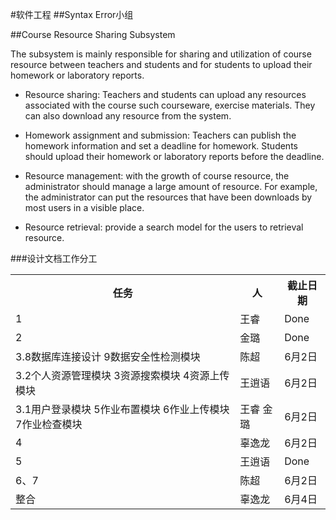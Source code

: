 #软件工程 
##Syntax Error小组

##Course Resource Sharing Subsystem

The subsystem is mainly responsible for sharing and utilization of course resource between teachers and students and for students to upload their homework or laboratory reports.

+   Resource sharing: Teachers and students can upload any resources associated with the course
such courseware, exercise materials. They can also download any resource from the system.

+    Homework assignment and submission: Teachers can publish the homework information and set a deadline for homework. Students should upload their homework or laboratory reports before the deadline.

+   Resource management: with the growth of course resource, the administrator should manage a large amount of resource. For example, the administrator can put the resources that have been downloads by most users in a visible place.

+   Resource retrieval: provide a search model for the users to retrieval resource.

###设计文档工作分工
<table>
<tr><th>任务</th><th>人</th><th>截止日期</th></tr>
<tr><td>1</td><td>王睿</td><td>Done</td></tr>
<tr><td>2</td><td>金璐</td><td>Done</td></tr>
<tr><td>3.8数据库连接设计 9数据安全性检测模块</td><td>陈超</td><td>6月2日</td></tr>
<tr><td>3.2个人资源管理模块 3资源搜索模块  4资源上传模块</td><td>王逍语</td><td>6月2日</td></tr>
<tr><td>3.1用户登录模块  5作业布置模块  6作业上传模块  7作业检查模块</td><td>王睿 金璐</td><td>6月2日</td></tr>
<tr><td>4</td><td>辜逸龙</td><td>6月2日</td></tr>
<tr><td>5</td><td>王逍语</td><td>Done</td></tr>
<tr><td>6、7</td><td>陈超</td><td>6月2日</td></tr>
<tr><td>整合</td><td>辜逸龙</td><td>6月4日</td></tr>
</table>

